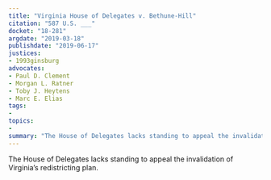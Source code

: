 ```yaml
---
title: "Virginia House of Delegates v. Bethune-Hill"
citation: "587 U.S. ___"
docket: "18-281"
argdate: "2019-03-18"
publishdate: "2019-06-17"
justices:
- 1993ginsburg
advocates:
- Paul D. Clement
- Morgan L. Ratner
- Toby J. Heytens
- Marc E. Elias
tags:
- 
topics:
- 
summary: "The House of Delegates lacks standing to appeal the invalidation of Virginia’s redistricting plan."
---
```

The House of Delegates lacks standing to appeal the invalidation of Virginia’s redistricting plan.